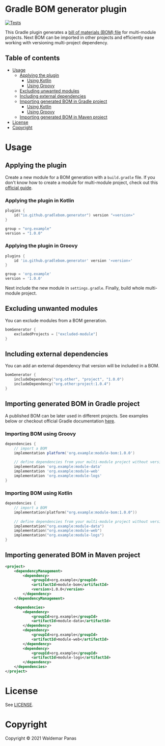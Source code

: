 # Gradle BOM generator plugin

[![Tests](https://github.com/gradle-bom/gradle-bom-generator-plugin/actions/workflows/ci.yml/badge.svg)](https://github.com/gradle-bom/gradle-bom-generator-plugin/actions/workflows/ci.yml)

This Gradle plugin generates a [bill of materials (BOM) file]
for multi-module projects. Next BOM can be imported in other projects and efficiently ease working with versioning
multi-project dependency.

## Table of contents

* [Usage](#usage)
    * [Applying the plugin](#applying-the-plugin)
      * [Using Kotlin](#applying-the-plugin-in-kotlin)
      * [Using Groovy](#applying-the-plugin-in-groovy)
    * [Excluding unwanted modules](#excluding-unwanted-modules)
    * [Including external dependencies](#including-external-dependencies)
    * [Importing generated BOM in Gradle project](#importing-generated-bom-in-gradle-project)
      * [Using Kotlin](#importing-bom-using-kotlin)
      * [Using Groovy](#importing-bom-using-groovy)
    * [Importing generated BOM in Maven project](#importing-generated-bom-in-maven-project)
* [License](#license)
* [Copyright](#copyright)

# Usage

## Applying the plugin

Create a new module for a BOM generation with a `build.gradle` file. If you don't know how to create a module for
multi-module project, check out this [official guide].

### Applying the plugin in Kotlin

```kotlin
plugins {
    id("io.github.gradlebom.generator") version "«version»"
}

group = "org.example"
version = "1.0.0"
```

### Applying the plugin in Groovy

```groovy
plugins {
    id 'io.github.gradlebom.generator' version '«version»'
}

group = 'org.example'
version = '1.0.0'
```

Next include the new module in `settings.gradle`. Finally, build whole multi-module project.

## Excluding unwanted modules

You can exclude modules from a BOM generation.

```kotlin
bomGenerator {
    excludedProjects = ["excluded-module"]
}
```

## Including external dependencies

You can add an external dependency that version will be included in a BOM.

```kotlin
bomGenerator {
    includeDependency("org.other", "project", "1.0.0")
    includeDependency("org.other:project:1.0.4")
}
```

## Importing generated BOM in Gradle project

A published BOM can be later used in different projects. See examples below
or checkout official Gradle documentation 
[here](https://docs.gradle.org/current/userguide/platforms.html#sub:bom_import).

### Importing BOM using Groovy

```groovy
dependencies {
    // import a BOM
    implementation platform('org.example:module-bom:1.0.0')
    
    // define dependencies from your multi-module project without versions
    implementation 'org.example:module-data'
    implementation 'org.example:module-web'
    implementation 'org.example:module-logs'
}
```

### Importing BOM using Kotlin

```kotlin
dependencies {
    // import a BOM
    implementation(platform("org.example:module-bom:1.0.0"))
    
    // define dependencies from your multi-module project without versions
    implementation("org.example:module-data")
    implementation("org.example:module-web")
    implementation("org.example:module-logs")
}
```

## Importing generated BOM in Maven project

```xml
<project>
    <dependencyManagement>
        <dependency>
            <groupId>org.example</groupId>
            <artifactId>module-bom</artifactId>
            <version>1.0.0</version>
        </dependency>
    </dependencyManagement>

    <dependencies>
        <dependency>
            <groupId>org.example</groupId>
            <artifactId>module-data</artifactId>
        </dependency>
        <dependency>
            <groupId>org.example</groupId>
            <artifactId>module-web</artifactId>
        </dependency>
        <dependency>
            <groupId>org.example</groupId>
            <artifactId>module-logs</artifactId>
        </dependency>
    </dependencies>
</project>
```

# License

See [LICENSE](./LICENSE).

# Copyright

Copyright © 2021 Waldemar Panas

[bill of materials (BOM) file]: https://maven.apache.org/guides/introduction/introduction-to-dependency-mechanism.html#Importing_Dependencies

[official guide]: https://docs.gradle.org/current/userguide/multi_project_builds.html#sec:creating_multi_project_builds